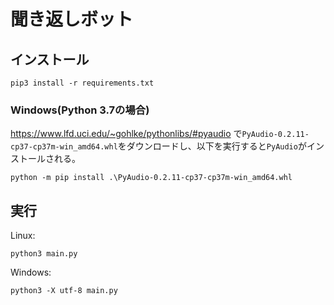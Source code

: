 # 聞き返しボット
## インストール

```shell
pip3 install -r requirements.txt
```

### Windows(Python 3.7の場合)

https://www.lfd.uci.edu/~gohlke/pythonlibs/#pyaudio で`PyAudio-0.2.11-cp37-cp37m-win_amd64.whl`をダウンロードし、以下を実行すると`PyAudio`がインストールされる。

```shell
python -m pip install .\PyAudio-0.2.11-cp37-cp37m-win_amd64.whl
```

## 実行

Linux:

```shell
python3 main.py
```

Windows:

```shell
python3 -X utf-8 main.py
```